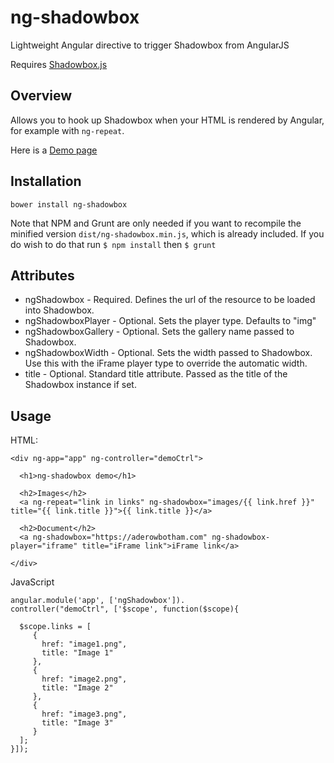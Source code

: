 # ng-shadowbox

Lightweight Angular directive to trigger Shadowbox from AngularJS

Requires [Shadowbox.js](https://github.com/mjackson/shadowbox)

## Overview

Allows you to hook up Shadowbox when your HTML is rendered by Angular, for example with `ng-repeat`.

Here is a [Demo page](https://cdn.rawgit.com/aderowbotham/ng-shadowbox/master/demo/index.html)


## Installation

`bower install ng-shadowbox`

Note that NPM and Grunt are only needed if you want to recompile the minified version `dist/ng-shadowbox.min.js`, which is already included. If you do wish to do that run `$ npm install` then `$ grunt`

## Attributes

* ngShadowbox - Required. Defines the url of the resource to be loaded into Shadowbox.
* ngShadowboxPlayer - Optional. Sets the player type. Defaults to "img"
* ngShadowboxGallery - Optional. Sets the gallery name passed to Shadowbox.
* ngShadowboxWidth - Optional. Sets the width passed to Shadowbox. Use this with the iFrame player type to override the automatic width.
* title - Optional. Standard title attribute. Passed as the title of the Shadowbox instance if set.




## Usage

HTML:

    <div ng-app="app" ng-controller="demoCtrl">

      <h1>ng-shadowbox demo</h1>

      <h2>Images</h2>
      <a ng-repeat="link in links" ng-shadowbox="images/{{ link.href }}" title="{{ link.title }}">{{ link.title }}</a>

      <h2>Document</h2>
      <a ng-shadowbox="https://aderowbotham.com" ng-shadowbox-player="iframe" title="iFrame link">iFrame link</a>

    </div>


JavaScript

    angular.module('app', ['ngShadowbox']).
    controller("demoCtrl", ['$scope', function($scope){

      $scope.links = [
         {
           href: "image1.png",
           title: "Image 1"
         },
         {
           href: "image2.png",
           title: "Image 2"
         },
         {
           href: "image3.png",
           title: "Image 3"
         }
      ];
    }]);
